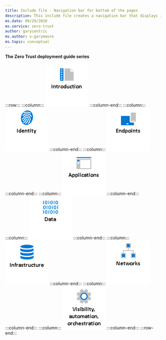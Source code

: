 ```yaml
---
title: Include file - Navigation bar for bottom of the pages
description: This include file creates a navigation bar that displays images and provides links to the articles in the Zero Trust documentation.
ms.date: 09/29/2020
ms.service: zero-trust
author: garycentric
ms.author: v-garymoore
ms.topic: conceptual
---
```


**The Zero Trust deployment guide series** 

:::row:::
   :::column:::
[![Icon for the introduction](../media/icon-introduction-navbar.png)](https://aka.ms/ZTDeploymentGuideIntroduction)
   :::column-end:::
   :::column:::
[![Icon for identity](../media/icon-identity-navbar.png)](https://aka.ms/ZTIdentity)
   :::column-end:::
   :::column:::
[![Icon for endpoints](../media/icon-endpoints-navbar.png)](https://aka.ms/ZTDevices)
   :::column-end:::
   :::column:::
[![Icon for applications](../media/icon-applications-navbar.png)](https://aka.ms/ZTApplications)
   :::column-end:::
   :::column:::
[![Icon for data](../media/icon-data-navbar.png)](https://aka.ms/ZTData)
   :::column-end:::
   :::column:::
[![Icon for infrastructure](../media/icon-infrastructure-navbar.png)](https://aka.ms/ZTInfrastructure)
   :::column-end:::
   :::column:::
[![Icon for networks](../media/icon-networks-navbar.png)](https://aka.ms/ZTNetwork)
   :::column-end:::
   :::column:::
[![Icon for visibility, automation, orchestration](../media/icon-visibility-automation-orchestration-navbar.png)](https://aka.ms/ZTCrossPillars)
   :::column-end:::
:::row-end:::
